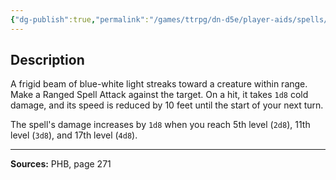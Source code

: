 ```yaml
---
{"dg-publish":true,"permalink":"/games/ttrpg/dn-d5e/player-aids/spells/cantrips/ray-of-frost/","tags":["ttrpg/dnd/5e","verbal","somatic","damage","spell"],"noteIcon":""}
---
```



## Description
A frigid beam of blue-white light streaks toward a creature within range.
Make a Ranged Spell Attack against the target.
On a hit, it takes `1d8` cold damage, and its speed is reduced by 10 feet until the start of your next turn.

The spell's damage increases by `1d8` when you reach 5th level (`2d8`), 11th level (`3d8`), and 17th level (`4d8`).

---

**Sources:** PHB, page 271
